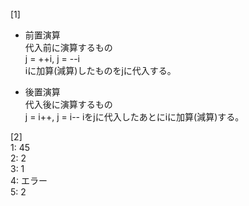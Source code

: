 [1]  
- 前置演算  
代入前に演算するもの  
j = ++i, j = --i  
iに加算(減算)したものをjに代入する。  

- 後置演算  
代入後に演算するもの  
j = i++, j = i--
iをjに代入したあとにiに加算(減算)する。  

[2]  
1: 45  
2: 2  
3: 1  
4: エラー  
5: 2